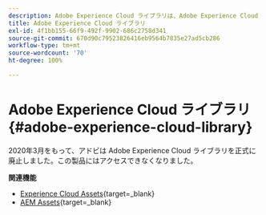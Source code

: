 ```yaml
---
description: Adobe Experience Cloud ライブラリは、Adobe Experience Cloud ソリューション全体でアセットを保存、検索、選択するための一元化された汎用エクスペリエンスです。
title: Adobe Experience Cloud ライブラリ
exl-id: 4f1bb155-66f9-492f-9902-686c2758d341
source-git-commit: 670d90c79523826416eb9564b7835e27ad5cb286
workflow-type: tm+mt
source-wordcount: '70'
ht-degree: 100%

---
```


# Adobe Experience Cloud ライブラリ{#adobe-experience-cloud-library}

2020年3月をもって、アドビは Adobe Experience Cloud ライブラリを正式に廃止しました。この製品にはアクセスできなくなりました。

**関連機能**

* [Experience Cloud Assets](https://experienceleague.adobe.com/docs/core-services/interface/services/assets/experience-cloud-assets.html?lang=ja){target=_blank}
* [AEM Assets](https://experienceleague.adobe.com/docs/experience-manager-cloud-service/content/assets/home.html?lang=ja){target=_blank}
